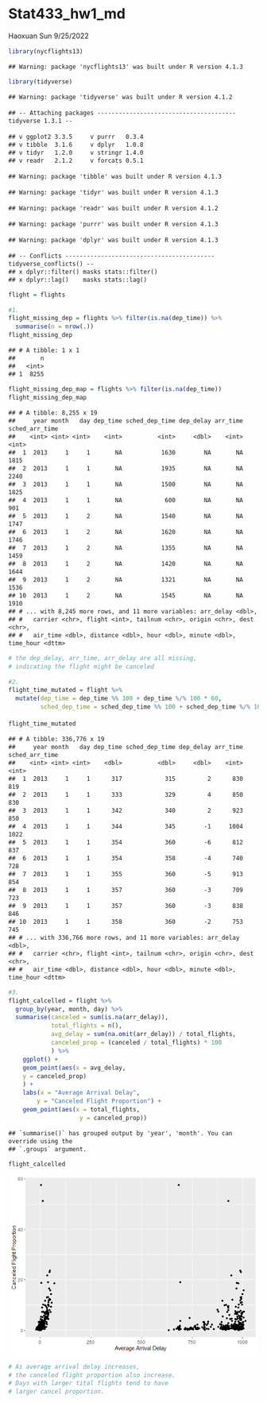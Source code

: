 Stat433\_hw1\_md
================
Haoxuan Sun
9/25/2022

``` r
library(nycflights13)
```

    ## Warning: package 'nycflights13' was built under R version 4.1.3

``` r
library(tidyverse)
```

    ## Warning: package 'tidyverse' was built under R version 4.1.2

    ## -- Attaching packages --------------------------------------- tidyverse 1.3.1 --

    ## v ggplot2 3.3.5     v purrr   0.3.4
    ## v tibble  3.1.6     v dplyr   1.0.8
    ## v tidyr   1.2.0     v stringr 1.4.0
    ## v readr   2.1.2     v forcats 0.5.1

    ## Warning: package 'tibble' was built under R version 4.1.3

    ## Warning: package 'tidyr' was built under R version 4.1.3

    ## Warning: package 'readr' was built under R version 4.1.2

    ## Warning: package 'purrr' was built under R version 4.1.3

    ## Warning: package 'dplyr' was built under R version 4.1.3

    ## -- Conflicts ------------------------------------------ tidyverse_conflicts() --
    ## x dplyr::filter() masks stats::filter()
    ## x dplyr::lag()    masks stats::lag()

``` r
flight = flights
```

``` r
#1.
flight_missing_dep = flights %>% filter(is.na(dep_time)) %>% 
  summarise(n = nrow(.))
flight_missing_dep
```

    ## # A tibble: 1 x 1
    ##       n
    ##   <int>
    ## 1  8255

``` r
flight_missing_dep_map = flights %>% filter(is.na(dep_time))
flight_missing_dep_map
```

    ## # A tibble: 8,255 x 19
    ##     year month   day dep_time sched_dep_time dep_delay arr_time sched_arr_time
    ##    <int> <int> <int>    <int>          <int>     <dbl>    <int>          <int>
    ##  1  2013     1     1       NA           1630        NA       NA           1815
    ##  2  2013     1     1       NA           1935        NA       NA           2240
    ##  3  2013     1     1       NA           1500        NA       NA           1825
    ##  4  2013     1     1       NA            600        NA       NA            901
    ##  5  2013     1     2       NA           1540        NA       NA           1747
    ##  6  2013     1     2       NA           1620        NA       NA           1746
    ##  7  2013     1     2       NA           1355        NA       NA           1459
    ##  8  2013     1     2       NA           1420        NA       NA           1644
    ##  9  2013     1     2       NA           1321        NA       NA           1536
    ## 10  2013     1     2       NA           1545        NA       NA           1910
    ## # ... with 8,245 more rows, and 11 more variables: arr_delay <dbl>,
    ## #   carrier <chr>, flight <int>, tailnum <chr>, origin <chr>, dest <chr>,
    ## #   air_time <dbl>, distance <dbl>, hour <dbl>, minute <dbl>, time_hour <dttm>

``` r
# the dep_delay, arr_time, arr_delay are all missing, 
# indicating the flight might be canceled
```

``` r
#2.
flight_time_mutated = flight %>% 
  mutate(dep_time = dep_time %% 100 + dep_time %/% 100 * 60,
         sched_dep_time = sched_dep_time %% 100 + sched_dep_time %/% 100 * 60)

flight_time_mutated
```

    ## # A tibble: 336,776 x 19
    ##     year month   day dep_time sched_dep_time dep_delay arr_time sched_arr_time
    ##    <int> <int> <int>    <dbl>          <dbl>     <dbl>    <int>          <int>
    ##  1  2013     1     1      317            315         2      830            819
    ##  2  2013     1     1      333            329         4      850            830
    ##  3  2013     1     1      342            340         2      923            850
    ##  4  2013     1     1      344            345        -1     1004           1022
    ##  5  2013     1     1      354            360        -6      812            837
    ##  6  2013     1     1      354            358        -4      740            728
    ##  7  2013     1     1      355            360        -5      913            854
    ##  8  2013     1     1      357            360        -3      709            723
    ##  9  2013     1     1      357            360        -3      838            846
    ## 10  2013     1     1      358            360        -2      753            745
    ## # ... with 336,766 more rows, and 11 more variables: arr_delay <dbl>,
    ## #   carrier <chr>, flight <int>, tailnum <chr>, origin <chr>, dest <chr>,
    ## #   air_time <dbl>, distance <dbl>, hour <dbl>, minute <dbl>, time_hour <dttm>

``` r
#3.
flight_calcelled = flight %>%
  group_by(year, month, day) %>%
  summarise(canceled = sum(is.na(arr_delay)),
            total_flights = n(),
            avg_delay = sum(na.omit(arr_delay)) / total_flights,
            canceled_prop = (canceled / total_flights) * 100
            ) %>% 
    ggplot() + 
    geom_point(aes(x = avg_delay, 
    y = canceled_prop)
    ) + 
    labs(x = "Average Arrival Delay", 
        y = "Canceled Flight Proportion") +
    geom_point(aes(x = total_flights,
                    y = canceled_prop))
```

    ## `summarise()` has grouped output by 'year', 'month'. You can override using the
    ## `.groups` argument.

``` r
flight_calcelled
```

![](Stat433_hw1_md_files/figure-gfm/unnamed-chunk-5-1.png)<!-- -->

``` r
# As average arrival delay increases,
# the canceled flight proportion also increase.
# Days with larger tital flights tend to have
# larger cancel proportion.
```
